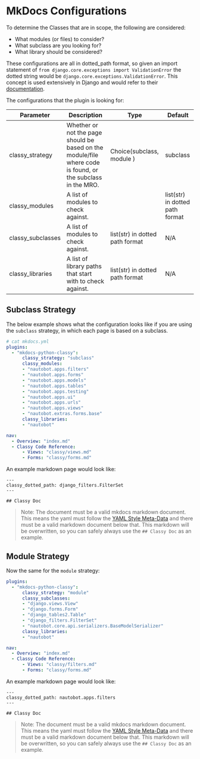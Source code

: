 # MkDocs Configurations

To determine the Classes that are in scope, the following are considered:

- What modules (or files) to consider?
- What subclass are you looking for?
- What library should be considered?

These configurations are all in dotted_path format, so given an import statement of `from django.core.exceptions import ValidationError` the dotted string would be `django.core.exceptions.ValidationError`. This concept is used extensively in Django and would refer to their [documentation](https://docs.djangoproject.com/en/4.2/ref/utils/#django.utils.module_loading.import_string).

The configurations that the plugin is looking for:

| Parameter | Description | Type | Default |
| --------- | ----------- | ---- | ------- |
| classy_strategy | Whether or not the page should be based on the module/file where code is found, or the subclass in the MRO. | Choice(subclass, module ) | subclass|
| classy_modules | A list of modules to check against. |  | list(str) in dotted path format | N/A |
| classy_subclasses | A list of modules to check against. | list(str) in dotted path format | N/A |
| classy_libraries | A list of library paths that start with to check against. | list(str) in dotted path format | N/A |


## Subclass Strategy

The below example shows what the configuration looks like if you are using the `subclass` strategy, in which each page is based on a subclass. 

``` yaml
# cat mkdocs.yml
plugins:
  - "mkdocs-python-classy":
      classy_strategy: "subclass"
      classy_modules:
      - "nautobot.apps.filters"
      - "nautobot.apps.forms"
      - "nautobot.apps.models"
      - "nautobot.apps.tables"
      - "nautobot.apps.testing"
      - "nautobot.apps.ui"
      - "nautobot.apps.urls"
      - "nautobot.apps.views"
      - "nautobot.extras.forms.base"
      classy_libraries:
      - "nautobot"

nav:
  - Overview: "index.md"
  - Classy Code Reference:
      - Views: "classy/views.md"
      - Forms: "classy/forms.md"
```

An example markdown page would look like:

```
---
classy_dotted_path: django_filters.FilterSet
---

## Classy Doc
```

> Note: The document must be a valid mkdocs markdown document. This means the yaml must follow the [YAML Style Meta-Data](https://www.mkdocs.org/user-guide/writing-your-docs/#yaml-style-meta-data) and there must be a valid markdown document below that. This markdown will be overwritten, so you can safely always use the `## Classy Doc` as an example.

## Module Strategy

Now the same for the `module` strategy:

``` yaml
plugins:
  - "mkdocs-python-classy":
      classy_strategy: "module"
      classy_subclasses:
      - "django.views.View"
      - "django.forms.Form"
      - "django_tables2.Table"
      - "django_filters.FilterSet"
      - "nautobot.core.api.serializers.BaseModelSerializer"
      classy_libraries:
      - "nautobot"

nav:
  - Overview: "index.md"
  - Classy Code Reference:
      - Views: "classy/filters.md"
      - Forms: "classy/forms.md"
```

An example markdown page would look like:


```
---
classy_dotted_path: nautobot.apps.filters
---

## Classy Doc
```

> Note: The document must be a valid mkdocs markdown document. This means the yaml must follow the [YAML Style Meta-Data](https://www.mkdocs.org/user-guide/writing-your-docs/#yaml-style-meta-data) and there must be a valid markdown document below that. This markdown will be overwritten, so you can safely always use the `## Classy Doc` as an example.